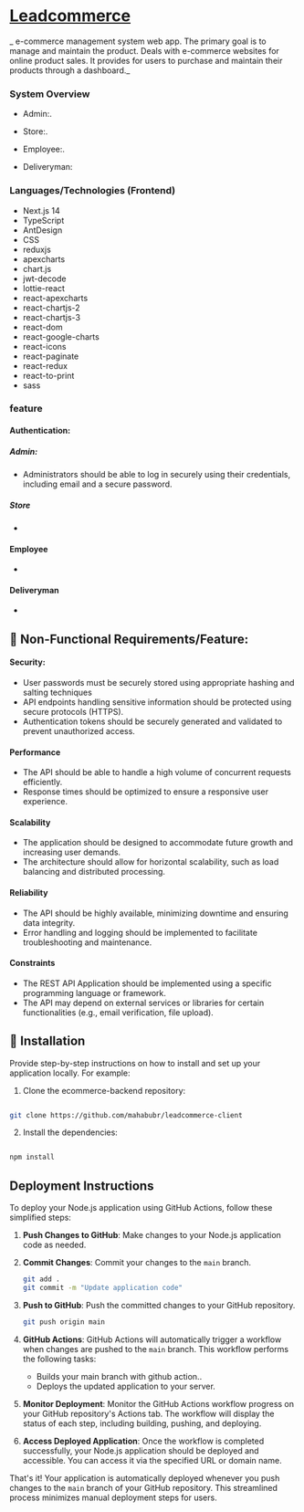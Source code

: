 # [Leadcommerce](https://leadcommerce-gray.vercel.app/dashboard/)

_ e-commerce management system web app. The primary goal is to manage and maintain the product. Deals with e-commerce websites for online product sales. It provides for users to purchase and maintain their products through a dashboard._

### System Overview

- Admin:.

- Store:.

- Employee:.

- Deliveryman:

### Languages/Technologies (Frontend)

- Next.js 14
- TypeScript
- AntDesign
- CSS
- reduxjs
- apexcharts
- chart.js
- jwt-decode
- lottie-react
- react-apexcharts
- react-chartjs-2
- react-chartjs-3
- react-dom
- react-google-charts
- react-icons
- react-paginate
- react-redux
- react-to-print
- sass

### feature

#### Authentication:

##### Admin:

- Administrators should be able to log in securely using their credentials, including email and a secure password.

##### Store

-

#### Employee

-

#### Deliveryman

-

## 🔧 Non-Functional Requirements/Feature:

#### Security:

- User passwords must be securely stored using appropriate hashing and salting techniques
- API endpoints handling sensitive information should be protected using secure protocols (HTTPS).
- Authentication tokens should be securely generated and validated to prevent unauthorized access.

#### Performance

- The API should be able to handle a high volume of concurrent requests efficiently.
- Response times should be optimized to ensure a responsive user experience.

#### Scalability

- The application should be designed to accommodate future growth and increasing user demands.
- The architecture should allow for horizontal scalability, such as load balancing and distributed processing.

#### Reliability

- The API should be highly available, minimizing downtime and ensuring data integrity.
- Error handling and logging should be implemented to facilitate troubleshooting and maintenance.

#### Constraints

- The REST API Application should be implemented using a specific programming language or framework.
- The API may depend on external services or libraries for certain functionalities (e.g., email verification, file upload).

## 🔧 Installation

Provide step-by-step instructions on how to install and set up your application locally. For example:

1. Clone the ecommerce-backend repository:

```sh

git clone https://github.com/mahabubr/leadcommerce-client

```

2. Install the dependencies:

```sh

npm install

```

## Deployment Instructions

To deploy your Node.js application using GitHub Actions, follow these simplified steps:

1. **Push Changes to GitHub**: Make changes to your Node.js application code as needed.

2. **Commit Changes**: Commit your changes to the `main` branch.

   ```bash
   git add .
   git commit -m "Update application code"
   ```

3. **Push to GitHub**: Push the committed changes to your GitHub repository.

   ```bash
   git push origin main
   ```

4. **GitHub Actions**: GitHub Actions will automatically trigger a workflow when changes are pushed to the `main`
   branch. This workflow performs the following tasks:

   - Builds your main branch with github action..
   - Deploys the updated application to your server.

5. **Monitor Deployment**: Monitor the GitHub Actions workflow progress on your GitHub repository's Actions tab. The
   workflow will display the status of each step, including building, pushing, and deploying.

6. **Access Deployed Application**: Once the workflow is completed successfully, your Node.js application should be
   deployed and accessible. You can access it via the specified URL or domain name.

That's it! Your application is automatically deployed whenever you push changes to the `main` branch of your GitHub
repository. This streamlined process minimizes manual deployment steps for users.
